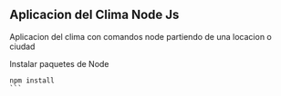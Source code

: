 ## Aplicacion del Clima Node Js


Aplicacion del clima con comandos node partiendo de una locacion o ciudad


Instalar paquetes de Node

````
npm install
```
